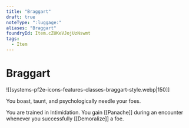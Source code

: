 ```yaml
---
title: "Braggart"
draft: true
noteType: ":luggage:"
aliases: "Braggart"
foundryId: Item.cZUKeVJojUzNswmt
tags:
  - Item
---
```


# Braggart
![[systems-pf2e-icons-features-classes-braggart-style.webp|150]]

You boast, taunt, and psychologically needle your foes.

You are trained in Intimidation. You gain [[Panache]] during an encounter whenever you successfully [[Demoralize]] a foe.
